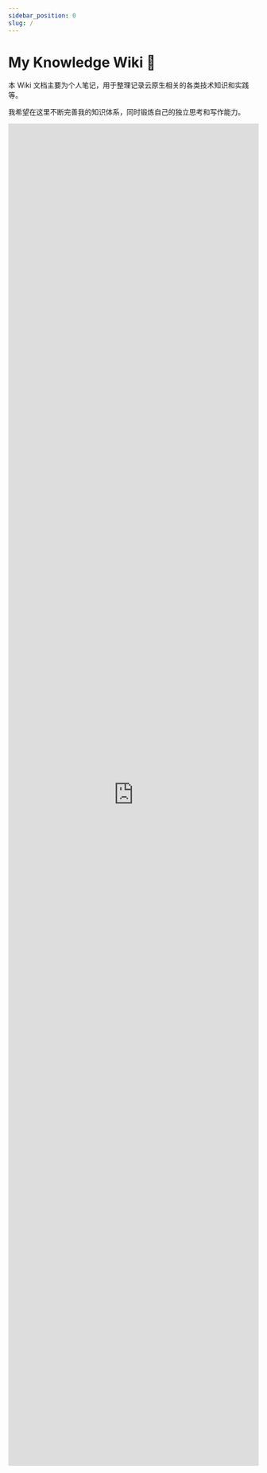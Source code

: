 ```yaml
---
sidebar_position: 0
slug: /
---
```

# My Knowledge Wiki 🎉

本 Wiki 文档主要为个人笔记，用于整理记录云原生相关的各类技术知识和实践等。

我希望在这里不断完善我的知识体系，同时锻炼自己的独立思考和写作能力。

<iframe src="https://roadmap.sh/devops" scrolling="no" height="2700" width="100%" frameborder="0"></iframe>
